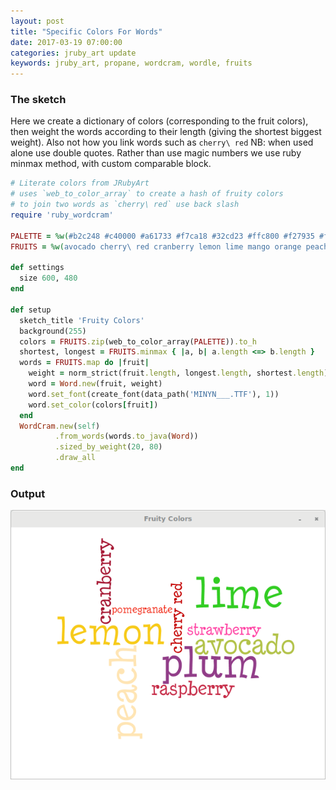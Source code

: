 ```yaml
---
layout: post
title: "Specific Colors For Words"
date: 2017-03-19 07:00:00
categories: jruby_art update
keywords: jruby_art, propane, wordcram, wordle, fruits
---
```


### The sketch

Here we create a dictionary of colors (corresponding to the fruit colors), then weight the words according to their length (giving the shortest biggest weight). Also not how you link words such as `cherry\ red` NB: when used alone use double quotes. Rather than use magic numbers we use ruby minmax method, with custom comparable block.

```ruby
# Literate colors from JRubyArt
# uses `web_to_color_array` to create a hash of fruity colors
# to join two words as `cherry\ red` use back slash
require 'ruby_wordcram'

PALETTE = %w(#b2c248 #c40000 #a61733 #f7ca18 #32cd23 #ffc800 #f27935 #ffe5b4 #913d88 #f22613 #c72c48 #ff43a4).freeze
FRUITS = %w(avocado cherry\ red cranberry lemon lime mango orange peach plum pomegranate raspberry strawberry).freeze

def settings
  size 600, 480
end

def setup
  sketch_title 'Fruity Colors'
  background(255)
  colors = FRUITS.zip(web_to_color_array(PALETTE)).to_h
  shortest, longest = FRUITS.minmax { |a, b| a.length <=> b.length }
  words = FRUITS.map do |fruit|
    weight = norm_strict(fruit.length, longest.length, shortest.length)
    word = Word.new(fruit, weight)
    word.set_font(create_font(data_path('MINYN___.TTF'), 1))
    word.set_color(colors[fruit])
  end
  WordCram.new(self)
          .from_words(words.to_java(Word))
          .sized_by_weight(20, 80)
          .draw_all
end
```

### Output

<img src="/assets/fruits.png" />
